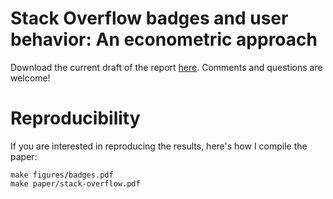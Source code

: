 # Stack Overflow badges and user behavior: An econometric approach

Download the current draft of the report [here](https://github.com/amarder/stack-overflow/raw/master/paper/stack-overflow.pdf). Comments and questions are welcome!

# Reproducibility

If you are interested in reproducing the results, here's how I compile the paper:

    make figures/badges.pdf
    make paper/stack-overflow.pdf
